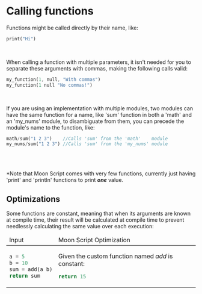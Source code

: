 # Calling functions
Functions might be called directly by their name, like:

```rust
print("Hi")
```

<br>

When calling a function with multiple parameters, it isn't needed for you to
separate these arguments with commas, making the following calls valid:

```rust
my_function(1, null, "With commas")
my_function(1 null "No commas!")
```

<br>

If you are using an implementation with multiple modules, two modules can
have the same function for a name, like 'sum' function in both a 'math' and
an 'my_nums' module, to disambiguate from them, you can precede the module's 
name to the function, like:

```rust
math/sum("1 2 3")    //Calls 'sum' from the 'math'    module
my_nums/sum("1 2 3") //Calls 'sum' from the 'my_nums' module
```

<br>
<br>


*Note that Moon Script comes with very few functions, currently just
having 'print' and 'println' functions to print ***one*** value. 

## Optimizations

Some functions are constant, meaning that when its arguments are known at
compile time, their result will be calculated at compile time to prevent
needlessly calculating the same value over each execution:

<table>
<thead>
<td> Input </td> <td> Moon Script Optimization </td>
</thead>
<tr>
<td>


````rust
a = 5
b = 10
sum = add(a b)
return sum
````

</td>
<td>

Given the custom function named <i>add</i> is constant:

````rust
return 15
````

</td>
</tr>
</table>